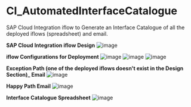 # CI_AutomatedInterfaceCatalogue
SAP Cloud Integration iflow to Generate an Interface Catalogue of all the deployed iflows (spreadsheet) and email.

**SAP Cloud Integration iflow Design**
![image](https://github.com/nageshwarrao19/CI_AutomatedInterfaceCatalogue/assets/8555711/ee4b3df1-a0ea-4f59-a231-e329fd19afa1)

**iflow Configurations for Deployment**
![image](https://github.com/nageshwarrao19/CI_AutomatedInterfaceCatalogue/assets/8555711/45dbcf4b-5b97-489e-b8b0-123396e2178a)
![image](https://github.com/nageshwarrao19/CI_AutomatedInterfaceCatalogue/assets/8555711/55fa2b1c-f771-41be-8596-9320f5cad3ff)
![image](https://github.com/nageshwarrao19/CI_AutomatedInterfaceCatalogue/assets/8555711/c0c598e5-63d2-4c9b-b6d8-760c97031cd6)


**Exception Path (one of the deployed iflows doesn't exist in the Design Section)_ Email**
![image](https://github.com/nageshwarrao19/CI_AutomatedInterfaceCatalogue/assets/8555711/40c4b7a4-1557-452d-8f7b-ae59105b8797)

**Happy Path Email**
![image](https://github.com/nageshwarrao19/CI_AutomatedInterfaceCatalogue/assets/8555711/5938f301-bdf6-4100-a942-eea54396f92a)

**Interface Catalogue Spreadsheet**
![image](https://github.com/nageshwarrao19/CI_AutomatedInterfaceCatalogue/assets/8555711/a06b575a-92a2-4b13-b8d3-85e001074e4d)



